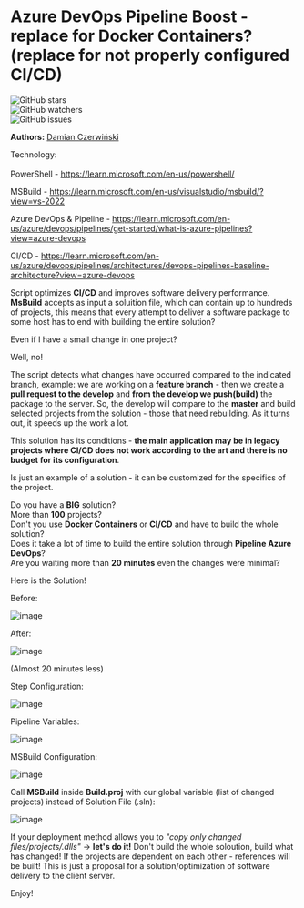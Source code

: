 # Azure DevOps Pipeline Boost - replace for Docker Containers? (replace for not properly configured CI/CD)

![GitHub stars](https://img.shields.io/github/stars/damianczer/azure-devops-msbuild-auto?style=social) <br>
![GitHub watchers](https://img.shields.io/github/watchers/damianczer/azure-devops-msbuild-auto?style=social) <br>
![GitHub issues](https://img.shields.io/github/issues/damianczer/azure-devops-msbuild-auto?style=flat-square) <br>

**Authors:** [Damian Czerwiński](https://github.com/damianczer/)

Technology: <br><br>
PowerShell  - https://learn.microsoft.com/en-us/powershell/ <br> 

MSBuild - https://learn.microsoft.com/en-us/visualstudio/msbuild/?view=vs-2022 <br>

Azure DevOps & Pipeline - https://learn.microsoft.com/en-us/azure/devops/pipelines/get-started/what-is-azure-pipelines?view=azure-devops <br>

CI/CD - https://learn.microsoft.com/en-us/azure/devops/pipelines/architectures/devops-pipelines-baseline-architecture?view=azure-devops

Script optimizes **CI/CD** and improves software delivery performance. **MsBuild** accepts as input a soluition file, which can contain up to hundreds of projects, this means that every attempt to deliver a software package to some host has to end with building the entire solution? <br>

Even if I have a small change in one project?
<br>

Well, no!<br>

The script detects what changes have occurred compared to the indicated branch, example: we are working on a **feature branch** - then we create a **pull request to the develop** and **from the develop we push(build)** the package to the server. So, the develop will compare to the **master** and build selected projects from the solution - those that need rebuilding. As it turns out, it speeds up the work a lot. <br>

This solution has its conditions - **the main application may be in legacy projects where CI/CD does not work according to the art and there is no budget for its configuration**.

Is just an example of a solution - it can be customized for the specifics of the project.

Do you have a **BIG** solution? <br />
More than **100** projects? <br />
Don't you use **Docker Containers** or **CI/CD** and have to build the whole solution? <br />
Does it take a lot of time to build the entire solution through **Pipeline Azure DevOps**? <br />
Are you waiting more than **20 minutes** even the changes were minimal? <br />

Here is the Solution! <br />

Before:

![image](https://github.com/user-attachments/assets/8f72e8f9-7fcf-4d71-9df4-f183edb814d9)

After:

![image](https://github.com/user-attachments/assets/5e4e6e01-9a2e-46bd-8d34-cfdec00700ec)

(Almost 20 minutes less)

Step Configuration:

![image](https://github.com/user-attachments/assets/446de0d0-5a15-41ef-8f04-c93038bb91e4)

Pipeline Variables:

![image](https://github.com/user-attachments/assets/2106bb8b-8bea-4547-80a3-7f95292a5488)

MSBuild Configuration:

![image](https://github.com/user-attachments/assets/b4f653cf-312c-47dd-8bce-5c26afea8ac4)

Call **MSBuild** inside **Build.proj** with our global variable (list of changed projects) instead of Solution File (.sln):

![image](https://github.com/user-attachments/assets/72fd32b6-4f1c-41cb-b460-f48729d5b1bf)

If your deployment method allows you to _"copy only changed files/projects/.dlls"_ -> **let's do it!** Don't build the whole soloution, build what has changed! If the projects are dependent on each other - references will be built! This is just a proposal for a solution/optimization of software delivery to the client server.

Enjoy!
